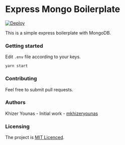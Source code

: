 # Express Mongo Boilerplate

[![Deploy](https://www.herokucdn.com/deploy/button.svg)](https://heroku.com/deploy?template=https://github.com/mkhizeryounas/express-mongo)

This is a simple express boilerplate with MongoDB.

### Getting started

Edit `.env` file according to your keys.

```
yarn start
```

### Contributing

Feel free to submit pull requests.

### Authors

Khizer Younas - Initial work - [mkhizeryounas](http://github.com/mkhizeryounas)

### Licensing

The project is [MIT Licenced](./License.txt).
